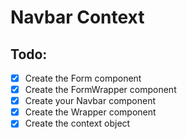 # Navbar Context

## Todo: 
- [x] Create the Form component
- [x] Create the FormWrapper component
- [x] Create your Navbar component
- [x] Create the Wrapper component
- [x] Create the context object